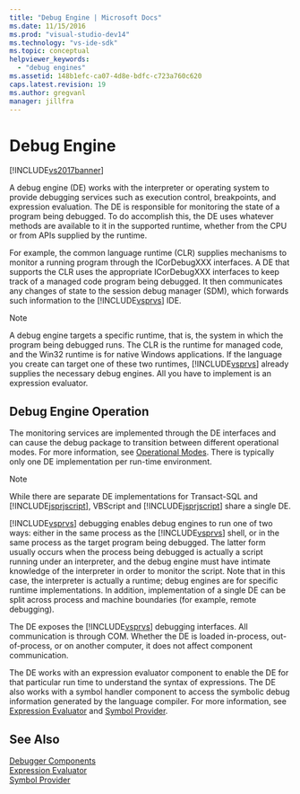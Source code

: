 ```yaml
---
title: "Debug Engine | Microsoft Docs"
ms.date: 11/15/2016
ms.prod: "visual-studio-dev14"
ms.technology: "vs-ide-sdk"
ms.topic: conceptual
helpviewer_keywords: 
  - "debug engines"
ms.assetid: 148b1efc-ca07-4d8e-bdfc-c723a760c620
caps.latest.revision: 19
ms.author: gregvanl
manager: jillfra
---
```

# Debug Engine
[!INCLUDE[vs2017banner](../../includes/vs2017banner.md)]

A debug engine (DE) works with the interpreter or operating system to provide debugging services such as execution control, breakpoints, and expression evaluation. The DE is responsible for monitoring the state of a program being debugged. To do accomplish this, the DE uses whatever methods are available to it in the supported runtime, whether from the CPU or from APIs supplied by the runtime.  
  
 For example, the common language runtime (CLR) supplies mechanisms to monitor a running program through the ICorDebugXXX interfaces. A DE that supports the CLR uses the appropriate ICorDebugXXX interfaces to keep track of a managed code program being debugged. It then communicates any changes of state to the session debug manager (SDM), which forwards such information to the [!INCLUDE[vsprvs](../../includes/vsprvs-md.md)] IDE.  
  
> [!NOTE]
>  A debug engine targets a specific runtime, that is, the system in which the program being debugged runs. The CLR is the runtime for managed code, and the Win32 runtime is for native Windows applications. If the language you create can target one of these two runtimes, [!INCLUDE[vsprvs](../../includes/vsprvs-md.md)] already supplies the necessary debug engines. All you have to implement is an expression evaluator.  
  
## Debug Engine Operation  
 The monitoring services are implemented through the DE interfaces and can cause the debug package to transition between different operational modes. For more information, see [Operational Modes](../../extensibility/debugger/operational-modes.md). There is typically only one DE implementation per run-time environment.  
  
> [!NOTE]
>  While there are separate DE implementations for Transact-SQL and [!INCLUDE[jsprjscript](../../includes/jsprjscript-md.md)], VBScript and [!INCLUDE[jsprjscript](../../includes/jsprjscript-md.md)] share a single DE.  
  
 [!INCLUDE[vsprvs](../../includes/vsprvs-md.md)] debugging enables debug engines to run one of two ways: either in the same process as the [!INCLUDE[vsprvs](../../includes/vsprvs-md.md)] shell, or in the same process as the target program being debugged. The latter form usually occurs when the process being debugged is actually a script running under an interpreter, and the debug engine must have intimate knowledge of the interpreter in order to monitor the script. Note that in this case, the interpreter is actually a runtime; debug engines are for specific runtime implementations. In addition, implementation of a single DE can be split across process and machine boundaries (for example, remote debugging).  
  
 The DE exposes the [!INCLUDE[vsprvs](../../includes/vsprvs-md.md)] debugging interfaces. All communication is through COM. Whether the DE is loaded in-process, out-of-process, or on another computer, it does not affect component communication.  
  
 The DE works with an expression evaluator component to enable the DE for that particular run time to understand the syntax of expressions. The DE also works with a symbol handler component to access the symbolic debug information generated by the language compiler. For more information, see [Expression Evaluator](../../extensibility/debugger/expression-evaluator.md) and [Symbol Provider](../../extensibility/debugger/symbol-provider.md).  
  
## See Also  
 [Debugger Components](../../extensibility/debugger/debugger-components.md)   
 [Expression Evaluator](../../extensibility/debugger/expression-evaluator.md)   
 [Symbol Provider](../../extensibility/debugger/symbol-provider.md)
